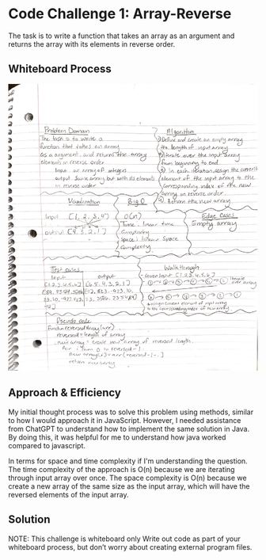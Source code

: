 # Code Challenge 1: Array-Reverse

The task is to write a function that takes an array as an argument and returns the array with its elements in reverse order.

## Whiteboard Process

![white board](img/reverseArray.png)

## Approach & Efficiency

My initial thought process was to solve this problem using methods, similar to how I would approach it in JavaScript. However, I needed assistance from ChatGPT to understand how to implement the same solution in Java. By doing this, it was helpful for me to understand how java worked compared to javascript.

In terms for space and time complexity if I'm understanding the question. The time complexity of the approach is O(n) because we are iterating through input array over once. The space complexity is O(n) because we create a new array of the same size as the input array, which will have the reversed elements of the input array.

## Solution

NOTE: This challenge is whiteboard only
Write out code as part of your whiteboard process, but don’t worry about creating external program files.
